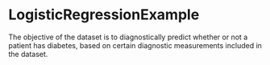 # LogisticRegressionExample
The objective of the dataset is to diagnostically predict whether or not a patient has diabetes, based on certain diagnostic measurements included in the dataset.
